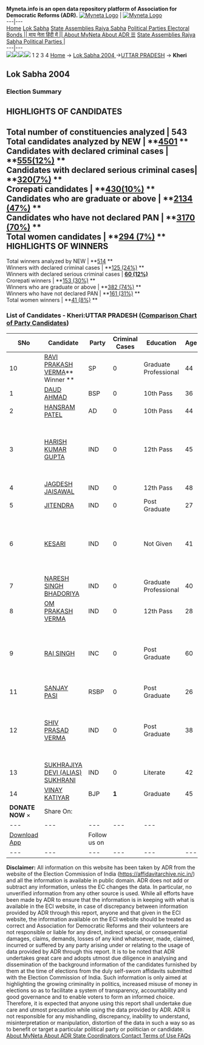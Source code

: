 **Myneta.info is an open data repository platform of Association for Democratic Reforms (ADR).**
[![Myneta Logo](https://www.myneta.info/lib/img/myneta-logo.png)](https://www.myneta.info/) | [![Myneta Logo](https://www.myneta.info/lib/img/adr-logo.png)](https://adrindia.org)  
---|---  
[Home](https://www.myneta.info/) [Lok Sabha](https://www.myneta.info/#ls "Lok Sabha") [ State Assemblies ](https://www.myneta.info/#sa "State Assemblies") [Rajya Sabha](https://www.myneta.info/#rs "Rajya Sabha") [Political Parties ](https://www.myneta.info/party "Political Parties") [ Electoral Bonds ](https://www.myneta.info/electoral_bonds "Electoral Bonds") [ || माय नेता हिंदी में || ](https://translate.google.co.in/translate?prev=hp&hl=en&js=y&u=www.myneta.info&sl=en&tl=hi&history_state0=) [ About MyNeta ](https://adrindia.org/content/about-myneta) [ About ADR ](https://adrindia.org/about-adr/who-we-are) [☰](javascript:void\(0\))
[ State Assemblies ](https://www.myneta.info/#sa "State Assemblies") [ Rajya Sabha ](https://www.myneta.info/#rs "Rajya Sabha") [ Political Parties ](https://www.myneta.info/party "Political Parties")
|   
---|---  
![](https://www.myneta.info/lib/img/banner/banner-1.png)![](https://www.myneta.info/lib/img/banner/banner-2.png)![](https://www.myneta.info/lib/img/banner/banner-3.png)![](https://www.myneta.info/lib/img/banner/banner-4.png)
1  2  3  4 
[Home](https://www.myneta.info/) → [Lok Sabha 2004 ](https://www.myneta.info/loksabha2004/)→[UTTAR PRADESH](https://www.myneta.info/loksabha2004/index.php?action=show_constituencies&state_id=24) → **Kheri**
### 
## Lok Sabha 2004 
###  Election Summary 
HIGHLIGHTS OF CANDIDATES  
---  
Total number of constituencies analyzed |  543   
Total candidates analyzed by NEW | **[4501](https://www.myneta.info/loksabha2004/index.php?action=summary&subAction=candidates_analyzed&sort=candidate#summary) **  
Candidates with declared criminal cases | **[555(12%)](https://www.myneta.info/loksabha2004/index.php?action=summary&subAction=crime&sort=candidate#summary) **  
Candidates with declared serious criminal cases| **[320(7%)](https://www.myneta.info/loksabha2004/index.php?action=summary&subAction=serious_crime&sort=candidate#summary) **  
Crorepati candidates | **[430(10%)](https://www.myneta.info/loksabha2004/index.php?action=summary&subAction=crorepati&sort=candidate#summary) **  
Candidates who are graduate or above | **[2134 (47%)](https://www.myneta.info/loksabha2004/index.php?action=summary&subAction=education&sort=candidate#summary) **  
Candidates who have not declared PAN | **[3170 (70%)](https://www.myneta.info/loksabha2004/index.php?action=summary&subAction=without_pan&sort=candidate#summary) **  
Total women candidates | **[294 (7%)](https://www.myneta.info/loksabha2004/index.php?action=summary&subAction=women_candidate&sort=candidate#summary) **  
HIGHLIGHTS OF WINNERS  
---  
Total winners analyzed by NEW | **[514](https://www.myneta.info/loksabha2004/index.php?action=summary&subAction=winner_analyzed&sort=candidate#summary) **  
Winners with declared criminal cases | **[125 (24%)](https://www.myneta.info/loksabha2004/index.php?action=summary&subAction=winner_crime&sort=candidate#summary) **  
Winners with declared serious criminal cases | **[60 (12%)](https://www.myneta.info/loksabha2004/index.php?action=summary&subAction=winner_serious_crime&sort=candidate#summary)**  
Crorepati winners | **[153 (30%)](https://www.myneta.info/loksabha2004/index.php?action=summary&subAction=winner_crorepati&sort=candidate#summary) **  
Winners who are graduate or above | **[382 (74%)](https://www.myneta.info/loksabha2004/index.php?action=summary&subAction=winner_education&sort=candidate#summary) **  
Winners who have not declared PAN | **[161 (31%)](https://www.myneta.info/loksabha2004/index.php?action=summary&subAction=winner_without_pan&sort=candidate#summary) **  
Total women winners | **[41 (8%)](https://www.myneta.info/loksabha2004/index.php?action=summary&subAction=winner_women&sort=candidate#summary) **  
### List of Candidates - Kheri:UTTAR PRADESH ([Comparison Chart of Party Candidates](https://www.myneta.info/loksabha2004/comparisonchart.php?constituency_id=427))
SNo | Candidate| Party| Criminal Cases| Education| Age| Total Assets| Liabilities  
---|---|---|---|---|---|---|---  
10  | [RAVI PRAKASH VERMA](https://www.myneta.info/loksabha2004/candidate.php?candidate_id=4557)** Winner ** | SP | 0 | Graduate Professional| 44 | Rs 29,16,963 ~ 29 Lacs+ | Rs 2,46,079 ~ 2 Lacs+  
1  | [DAUD AHMAD](https://www.myneta.info/loksabha2004/candidate.php?candidate_id=4558) | BSP | 0 | 10th Pass| 36 | Rs 32,97,068 ~ 32 Lacs+ | Rs 6,15,190 ~ 6 Lacs+  
2  | [HANSRAM PATEL](https://www.myneta.info/loksabha2004/candidate.php?candidate_id=4566) | AD | 0 | 10th Pass| 44 | Rs 1,37,500 ~ 1 Lacs+ | Rs 0 ~   
3  | [HARISH KUMAR GUPTA](https://www.myneta.info/loksabha2004/candidate.php?candidate_id=4562) | IND | 0 | 12th Pass| 45 | ![](https://myneta.info/image_v2.php?myneta_folder=loksabha2004&candidate_id=4562&col=ta) | ![](https://myneta.info/image_v2.php?myneta_folder=loksabha2004&candidate_id=4562&col=lia)  
4  | [JAGDESH JAISAWAL](https://www.myneta.info/loksabha2004/candidate.php?candidate_id=4572) | IND | 0 | 12th Pass| 48 | Rs 10,000 ~ 10 Thou+ | Rs 0 ~   
5  | [JITENDRA](https://www.myneta.info/loksabha2004/candidate.php?candidate_id=4569) | IND | 0 | Post Graduate| 27 | Rs 1,02,500 ~ 1 Lacs+ | Rs 0 ~   
6  | [KESARI](https://www.myneta.info/loksabha2004/candidate.php?candidate_id=4571) | IND | 0 | Not Given| 41 | ![](https://myneta.info/image_v2.php?myneta_folder=loksabha2004&candidate_id=4571&col=ta) | ![](https://myneta.info/image_v2.php?myneta_folder=loksabha2004&candidate_id=4571&col=lia)  
7  | [NARESH SINGH BHADORIYA](https://www.myneta.info/loksabha2004/candidate.php?candidate_id=4567) | IND | 0 | Graduate Professional| 40 | Rs 5,30,855 ~ 5 Lacs+ | Rs 0 ~   
8  | [OM PRAKASH VERMA](https://www.myneta.info/loksabha2004/candidate.php?candidate_id=4564) | IND | 0 | 12th Pass| 28 | Rs 3,00,000 ~ 3 Lacs+ | Rs 0 ~   
9  | [RAI SINGH](https://www.myneta.info/loksabha2004/candidate.php?candidate_id=4560) | INC | 0 | Post Graduate| 60 | ![](https://myneta.info/image_v2.php?myneta_folder=loksabha2004&candidate_id=4560&col=ta) | ![](https://myneta.info/image_v2.php?myneta_folder=loksabha2004&candidate_id=4560&col=lia)  
11  | [SANJAY PASI](https://www.myneta.info/loksabha2004/candidate.php?candidate_id=4568) | RSBP | 0 | Post Graduate| 26 | Rs 1,32,800 ~ 1 Lacs+ | Rs 0 ~   
12  | [SHIV PRASAD VERMA](https://www.myneta.info/loksabha2004/candidate.php?candidate_id=4570) | IND | 0 | Post Graduate| 38 | ![](https://myneta.info/image_v2.php?myneta_folder=loksabha2004&candidate_id=4570&col=ta) | ![](https://myneta.info/image_v2.php?myneta_folder=loksabha2004&candidate_id=4570&col=lia)  
13  | [SUKHRAJIYA DEVI (ALIAS) SUKHRANI](https://www.myneta.info/loksabha2004/candidate.php?candidate_id=4565) | IND | 0 | Literate| 42 | Rs 1,36,500 ~ 1 Lacs+ | Rs 0 ~   
14  | [VINAY KATIYAR](https://www.myneta.info/loksabha2004/candidate.php?candidate_id=4559) | BJP | **1** | Graduate| 45 | Rs 1,45,44,586 ~ 1 Crore+ | Rs 24,35,000 ~ 24 Lacs+  
|  **DONATE NOW** × |  Share On:  | [](https://api.whatsapp.com/send?text=https%3A%2F%2Fmyneta.info%2Fpunjab2022%2Findex.php%3Faction%3Dshow_constituencies%26state_id%3D19) | [](https://www.facebook.com/sharer/sharer.php?u=https%3A%2F%2Fmyneta.info%2Fpunjab2022%2Findex.php%3Faction%3Dshow_constituencies%26state_id%3D19) | [](https://twitter.com/share?url=https%3A%2F%2Fmyneta.info%2Fpunjab2022%2Findex.php%3Faction%3Dshow_constituencies%26state_id%3D19)  
---|---|---|---|---  
| [ Download App ](https://play.google.com/store/apps/details?id=com.webrosoft.myneta1&pcampaignid=pcampaignidMKT-Other-global-all-co-prtnr-py-PartBadge-Mar2515-1) | [](https://play.google.com/store/apps/details?id=com.webrosoft.myneta1&pcampaignid=pcampaignidMKT-Other-global-all-co-prtnr-py-PartBadge-Mar2515-1) |  Follow us on  | [](https://www.facebook.com/adrindia.org/) | [](https://twitter.com/adrspeaks) | [](https://groups.google.com/g/national-election-watch?hl=en&pli=1) | [](https://www.instagram.com/adrspeaks/) | [](https://www.youtube.com/user/adrspeaks) | [](https://sharechat.com/profile/adrspeaks)  
---|---|---|---|---|---|---|---|---  
**Disclaimer:** All information on this website has been taken by ADR from the website of the Election Commission of India (https://affidavitarchive.nic.in/) and all the information is available in public domain. ADR does not add or subtract any information, unless the EC changes the data. In particular, no unverified information from any other source is used. While all efforts have been made by ADR to ensure that the information is in keeping with what is available in the ECI website, in case of discrepancy between information provided by ADR through this report, anyone and that given in the ECI website, the information available on the ECI website should be treated as correct and Association for Democratic Reforms and their volunteers are not responsible or liable for any direct, indirect special, or consequential damages, claims, demands, losses of any kind whatsoever, made, claimed, incurred or suffered by any party arising under or relating to the usage of data provided by ADR through this report. It is to be noted that ADR undertakes great care and adopts utmost due diligence in analysing and dissemination of the background information of the candidates furnished by them at the time of elections from the duly self-sworn affidavits submitted with the Election Commission of India. Such information is only aimed at highlighting the growing criminality in politics, increased misuse of money in elections so as to facilitate a system of transparency, accountability and good governance and to enable voters to form an informed choice. Therefore, it is expected that anyone using this report shall undertake due care and utmost precaution while using the data provided by ADR. ADR is not responsible for any mishandling, discrepancy, inability to understand, misinterpretation or manipulation, distortion of the data in such a way so as to benefit or target a particular political party or politician or candidate. 
[ About MyNeta ](https://adrindia.org/content/about-myneta) [ About ADR ](https://adrindia.org/about-adr/who-we-are) [ State Coordinators ](https://adrindia.org/about-adr/state-coordinators) [ Contact ](https://adrindia.org/contact-us) [ Terms of Use ](https://adrindia.org/content/adr-terms-use) [ FAQs ](https://adrindia.org/content/faqs)
